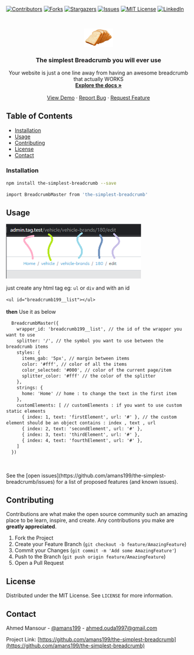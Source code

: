 [![Contributors][contributors-shield]][contributors-url]
[![Forks][forks-shield]][forks-url]
[![Stargazers][stars-shield]][stars-url]
[![Issues][issues-shield]][issues-url]
[![MIT License][license-shield]][license-url]
[![LinkedIn][linkedin-shield]][linkedin-url]

<!-- PROJECT LOGO -->
<br />
<p align="center">
  <a href="https://github.com/amans199/the-simplest-breadcrumb">
    <img src="images/logo.png" alt="Logo" width="80" >
  </a>

  <h3 align="center">The simplest Breadcrumb you will ever use</h3>

  <p align="center">
    Your website is just a one line away from having an awesome breadcrumb that actually WORKS
    <br />
    <a href="https://github.com/amans199/the-simplest-breadcrumb"><strong>Explore the docs »</strong></a>
    <br />
    <br />
    <a href="https://github.com/amans199/the-simplest-breadcrumb">View Demo</a>
    ·
    <a href="https://github.com/amans199/the-simplest-breadcrumb/issues">Report Bug</a>
    ·
    <a href="https://github.com/amans199/the-simplest-breadcrumb/issues">Request Feature</a>
  </p>
</p>


<!-- TABLE OF CONTENTS -->
## Table of Contents
* [Installation](#installation)
* [Usage](#usage)
* [Contributing](#contributing)
* [License](#license)
* [Contact](#contact)

### Installation

```sh
npm install the-simplest-breadcrumb --save
```
```sh
import BreadcrumbMaster from 'the-simplest-breadcrumb'
```

<!-- USAGE EXAMPLES -->
## Usage
  <a href="https://github.com/amans199/the-simplest-breadcrumb">
    <img src="images/screenshot.png" alt="Logo">
  </a>


just create any html tag eg: `ul` or `div` and with an id
<br />

 `<ul id="breadcrumb199__list"></ul>`
<br />
<br />
**then** Use it as below
<br />
```
  BreadcrumbMaster({
    wrapper_id: 'breadcrumb199__list', // the id of the wrapper you want to use
    splitter: '/', // the symbol you want to use between the breadcrumb items
    styles: {
      items_gab: '5px', // margin between items
      color: '#fff', // color of all the items
      color_selected: '#000', // color of the current page/item
      splitter_color: '#fff' // the color of the splitter
    },
    strings: {
      home: 'Home' // home : to change the text in the first item
    },
    customElements: [ // customElements : if you want to use custom static elements 
      { index: 1, text: 'firstElement', url: '#' }, // the custom element should be an object contains : index , text , url
      { index: 2, text: 'secondElement', url: '#' },
      { index: 3, text: 'thirdElement', url: '#' },
      { index: 4, text: 'fourthElement', url: '#' },
    ]
  })
```
<br />
<br />
See the [open issues](https://github.com/amans199/the-simplest-breadcrumb/issues) for a list of proposed features (and known issues).

<!-- CONTRIBUTING -->
## Contributing

Contributions are what make the open source community such an amazing place to be learn, inspire, and create. Any contributions you make are **greatly appreciated**.

1. Fork the Project
2. Create your Feature Branch (`git checkout -b feature/AmazingFeature`)
3. Commit your Changes (`git commit -m 'Add some AmazingFeature'`)
4. Push to the Branch (`git push origin feature/AmazingFeature`)
5. Open a Pull Request



<!-- LICENSE -->
## License

Distributed under the MIT License. See `LICENSE` for more information.



<!-- CONTACT -->
## Contact

Ahmed Mansour - [@amans199](https://twitter.com/amans199) - ahmed.ouda1997@gmail.com

Project Link: [https://github.com/amans199/the-simplest-breadcrumb](https://github.com/amans199/the-simplest-breadcrumb)


<!-- MARKDOWN LINKS & IMAGES -->
[contributors-shield]: https://img.shields.io/github/contributors/amans199/Best-README-Template.svg?style=flat-square
[contributors-url]: https://github.com/amans199/the-simplest-breadcrumb/graphs/contributors
[forks-shield]: https://img.shields.io/github/forks/amans199/Best-README-Template.svg?style=flat-square
[forks-url]: https://github.com/amans199/the-simplest-breadcrumb/network/members
[stars-shield]: https://img.shields.io/github/stars/amans199/Best-README-Template.svg?style=flat-square
[stars-url]: https://github.com/amans199/the-simplest-breadcrumb/stargazers
[issues-shield]: https://img.shields.io/github/issues/amans199/Best-README-Template.svg?style=flat-square
[issues-url]: https://github.com/amans199/the-simplest-breadcrumb/issues
[license-shield]: https://img.shields.io/github/license/amans199/Best-README-Template.svg?style=flat-square
[license-url]: https://github.com/amans199/the-simplest-breadcrumb/blob/master/LICENSE.txt
[linkedin-shield]: https://img.shields.io/badge/-LinkedIn-black.svg?style=flat-square&logo=linkedin&colorB=555
[linkedin-url]: https://linkedin.com/in/amans199
[product-screenshot]: images/screenshot.png
